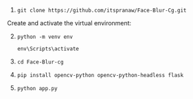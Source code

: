 1. `git clone https://github.com/itspranaw/Face-Blur-Cg.git`

Create and activate the virtual environment:

2. `python -m venv env`

    `env\Scripts\activate`

3. `cd Face-Blur-cg`

5. `pip install opencv-python opencv-python-headless flask`
  
6. `python app.py`

